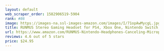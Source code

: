 ```yaml
---
layout: default 
﻿web_scraper_order: 1582906519-5904
rank: #86
image: https://images-na.ssl-images-amazon.com/images/I/71opAwMycgL.jpg
title: RUNMUS Stereo Gaming Headset for PS4, Xbox One, Nintendo Switch, PC, PS3, Mac, Laptop,…
url: https://www.amazon.com/RUNMUS-Nintendo-Headphones-Canceling-Microphone/dp/B07DPG774K/ref=zg_mw_pc_86?_encoding=UTF8&psc=1&refRID=EM7YADC22S0GE9S6JC4D
reviews: 4.6 out of 5 stars
price: $24.95 
---
```


